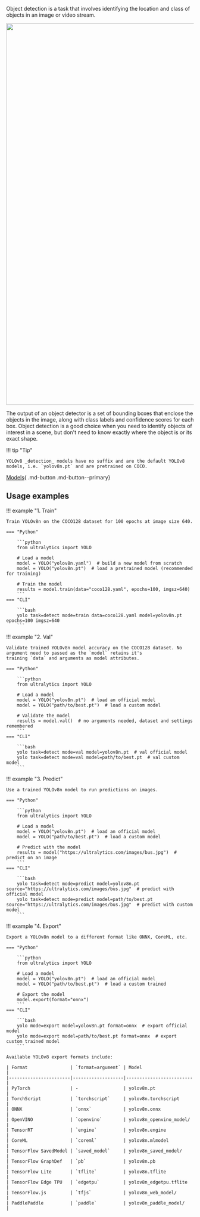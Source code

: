 Object detection is a task that involves identifying the location and class of objects in an image or video stream.

<img width="1024" src="https://user-images.githubusercontent.com/26833433/212053258-b6948968-4797-4a2b-9247-bfdda77521de.png">

The output of an object detector is a set of bounding boxes that enclose the objects in the image, along with class
labels
and confidence scores for each box. Object detection is a good choice when you need to identify objects of interest in a
scene, but don't need to know exactly where the object is or its exact shape.

!!! tip "Tip"

    YOLOv8 _detection_ models have no suffix and are the default YOLOv8 models, i.e. `yolov8n.pt` and are pretrained on COCO.

[Models](https://github.com/ultralytics/ultralytics/tree/main/ultralytics/models/v8){ .md-button .md-button--primary}

## Usage examples

!!! example "1. Train"

    Train YOLOv8n on the COCO128 dataset for 100 epochs at image size 640.

    === "Python"
    
        ```python
        from ultralytics import YOLO
        
        # Load a model
        model = YOLO("yolov8n.yaml")  # build a new model from scratch
        model = YOLO("yolov8n.pt")  # load a pretrained model (recommended for training)
        
        # Train the model
        results = model.train(data="coco128.yaml", epochs=100, imgsz=640)
        ```
    === "CLI"
    
        ```bash
        yolo task=detect mode=train data=coco128.yaml model=yolov8n.pt epochs=100 imgsz=640
        ```

!!! example "2. Val"

    Validate trained YOLOv8n model accuracy on the COCO128 dataset. No argument need to passed as the `model` retains it's
    training `data` and arguments as model attributes.

    === "Python"
    
        ```python
        from ultralytics import YOLO
        
        # Load a model
        model = YOLO("yolov8n.pt")  # load an official model
        model = YOLO("path/to/best.pt")  # load a custom model
        
        # Validate the model
        results = model.val()  # no arguments needed, dataset and settings remembered
        ```
    === "CLI"
    
        ```bash
        yolo task=detect mode=val model=yolov8n.pt  # val official model
        yolo task=detect mode=val model=path/to/best.pt  # val custom model
        ```

!!! example "3. Predict"

    Use a trained YOLOv8n model to run predictions on images.

    === "Python"
    
        ```python
        from ultralytics import YOLO
        
        # Load a model
        model = YOLO("yolov8n.pt")  # load an official model
        model = YOLO("path/to/best.pt")  # load a custom model
        
        # Predict with the model
        results = model("https://ultralytics.com/images/bus.jpg")  # predict on an image
        ```
    === "CLI"
    
        ```bash
        yolo task=detect mode=predict model=yolov8n.pt source="https://ultralytics.com/images/bus.jpg"  # predict with official model
        yolo task=detect mode=predict model=path/to/best.pt source="https://ultralytics.com/images/bus.jpg"  # predict with custom model
        ```

!!! example "4. Export"

    Export a YOLOv8n model to a different format like ONNX, CoreML, etc.

    === "Python"
    
        ```python
        from ultralytics import YOLO
        
        # Load a model
        model = YOLO("yolov8n.pt")  # load an official model
        model = YOLO("path/to/best.pt")  # load a custom trained
        
        # Export the model
        model.export(format="onnx")
        ```
    === "CLI"
    
        ```bash
        yolo mode=export model=yolov8n.pt format=onnx  # export official model
        yolo mode=export model=path/to/best.pt format=onnx  # export custom trained model
        ```

    Available YOLOv8 export formats include:

    | Format                | `format=argument` | Model                   |
    |-----------------------|-------------------|-------------------------|
    | PyTorch               | -                 | yolov8n.pt              |
    | TorchScript           | `torchscript`     | yolov8n.torchscript     |
    | ONNX                  | `onnx`            | yolov8n.onnx            |
    | OpenVINO              | `openvino`        | yolov8n_openvino_model/ |
    | TensorRT              | `engine`          | yolov8n.engine          |
    | CoreML                | `coreml`          | yolov8n.mlmodel         |
    | TensorFlow SavedModel | `saved_model`     | yolov8n_saved_model/    |
    | TensorFlow GraphDef   | `pb`              | yolov8n.pb              |
    | TensorFlow Lite       | `tflite`          | yolov8n.tflite          |
    | TensorFlow Edge TPU   | `edgetpu`         | yolov8n_edgetpu.tflite  |
    | TensorFlow.js         | `tfjs`            | yolov8n_web_model/      |
    | PaddlePaddle          | `paddle`          | yolov8n_paddle_model/   |
